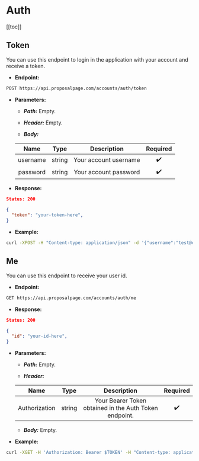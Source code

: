 # Auth

[[toc]]

## Token

You can use this endpoint to login in the application with your account and receive a token.

- **Endpoint:**
```bash
POST https://api.proposalpage.com/accounts/auth/token
```

- **Parameters:**
    - ***Path:*** Empty.

    - ***Header:*** Empty.

    - ***Body:***

    | Name | Type | Description | Required |
    | :-: | :-: | :-: | :-: |
    | username | string | Your account username | :heavy_check_mark: |
    | password | string | Your account password | :heavy_check_mark: |

- **Response:**
```json
Status: 200

{
  "token": "your-token-here",
}
```

- **Example:**
```bash
curl -XPOST -H "Content-type: application/json" -d '{"username":"test@example.com","password":"test"}' 'https://api.proposalpage.com/accounts/auth/token'
```

## Me

You can use this endpoint to receive your user id.

- **Endpoint:**
```bash
GET https://api.proposalpage.com/accounts/auth/me
```

- **Response:**
```json
Status: 200

{
  "id": "your-id-here",
}
```

- **Parameters:**
    - ***Path:*** Empty.

    - ***Header:***

    | Name | Type | Description | Required |
    | :-: | :-: | :-: | :-: |
    | Authorization | string | Your Bearer Token obtained in the Auth Token endpoint. | :heavy_check_mark: |

    - ***Body:*** Empty.

- **Example:**
```bash
curl -XGET -H 'Authorization: Bearer $TOKEN' -H "Content-type: application/json" 'https://api.proposalpage.com/accounts/auth/me'
```
